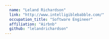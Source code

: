 ```yaml
---
  name: "Leland Richardson"
  link: "http://www.intelligiblebabble.com/"
  occupation_title: "Software Engineer"
  affiliation: "Airbnb"
  github: "lelandrichardson"
---
```


